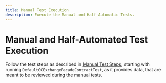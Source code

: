 ```yaml
---
title: Manual Test Execution
description: Execute the Manual and Half-Automatic Tests.
---
```


# Manual and Half-Automated Test Execution

Follow the test steps as described in [Manual Test Steps](/dev/category/manual-test-steps/),
starting with running `DefaultGCExchangeFacadeContractTest`, as it provides
data, that are meant to be reviewed during the manual tests.
